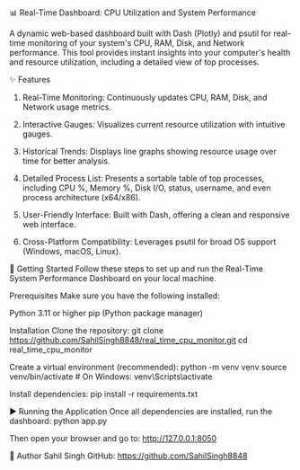 📊 Real-Time Dashboard: CPU Utilization and System Performance

A dynamic web-based dashboard built with Dash (Plotly) and psutil for real-time monitoring of your system's CPU, RAM, Disk, and Network performance. This tool provides instant insights into your computer's health and resource utilization, including a detailed view of top processes.

✨ Features
1. Real-Time Monitoring: Continuously updates CPU, RAM, Disk, and Network usage metrics.

2. Interactive Gauges: Visualizes current resource utilization with intuitive gauges.

3. Historical Trends: Displays line graphs showing resource usage over time for better analysis.

4. Detailed Process List: Presents a sortable table of top processes, including CPU %, Memory %, Disk I/O, status, username, and even process architecture (x64/x86).

5. User-Friendly Interface: Built with Dash, offering a clean and responsive web interface.

6. Cross-Platform Compatibility: Leverages psutil for broad OS support (Windows, macOS, Linux).

🚀 Getting Started
Follow these steps to set up and run the Real-Time System Performance Dashboard on your local machine.

Prerequisites
Make sure you have the following installed:

Python 3.11 or higher
pip (Python package manager)

Installation
Clone the repository:
git clone https://github.com/SahilSingh8848/real_time_cpu_monitor.git
cd real_time_cpu_monitor

Create a virtual environment (recommended):
python -m venv venv
source venv/bin/activate # On Windows: venv\Scripts\activate

Install dependencies: pip install -r requirements.txt

▶️ Running the Application
Once all dependencies are installed, run the dashboard: python app.py

Then open your browser and go to: http://127.0.0.1:8050

👤 Author
Sahil Singh
GitHub: https://github.com/SahilSingh8848
